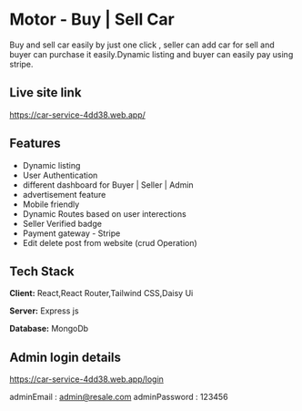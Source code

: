 
# Motor - Buy | Sell Car

Buy and sell car easily by just one click , seller can add car for sell and buyer can purchase it easily.Dynamic listing and buyer can easily pay using stripe.
## Live site link

https://car-service-4dd38.web.app/




## Features

- Dynamic listing
- User Authentication
- different dashboard for Buyer | Seller | Admin
- advertisement feature
- Mobile friendly
- Dynamic Routes based on user interections
- Seller Verified badge
- Payment gateway - Stripe
- Edit delete post from website (crud Operation)


## Tech Stack

**Client:** React,React Router,Tailwind CSS,Daisy Ui

**Server:** Express js

**Database:** MongoDb

## Admin login details
https://car-service-4dd38.web.app/login

adminEmail : admin@resale.com
adminPassword : 123456
